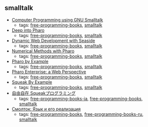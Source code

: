 smalltalk 
---
* [Computer Programming using GNU Smalltalk](http://www.canol.info/books/computer_programming_using_gnu_smalltalk/)
    * tags: [free-programming-books](../tags/free-programming-books.md), [smalltalk](../tags/smalltalk.md)
* [Deep into Pharo](http://files.pharo.org/books/deep-into-pharo/)
    * tags: [free-programming-books](../tags/free-programming-books.md), [smalltalk](../tags/smalltalk.md)
* [Dynamic Web Development with Seaside](http://book.seaside.st/book/table-of-contents)
    * tags: [free-programming-books](../tags/free-programming-books.md), [smalltalk](../tags/smalltalk.md)
* [Numerical Methods with Pharo](http://files.pharo.org/books/numerical-methods/)
    * tags: [free-programming-books](../tags/free-programming-books.md), [smalltalk](../tags/smalltalk.md)
* [Pharo by Example](http://pharobyexample.org)
    * tags: [free-programming-books](../tags/free-programming-books.md), [smalltalk](../tags/smalltalk.md)
* [Pharo Enterprise: a Web Perspective](http://files.pharo.org/books/enterprise-pharo/)
    * tags: [free-programming-books](../tags/free-programming-books.md), [smalltalk](../tags/smalltalk.md)
* [Squeak By Example](http://www.squeakbyexample.org)
    * tags: [free-programming-books](../tags/free-programming-books.md), [smalltalk](../tags/smalltalk.md)
* [自由自在 Squeakプログラミング](http://swikis.ddo.jp/squeak/13)
    * tags: [free-programming-books-ja](../tags/free-programming-books-ja.md), [free-programming-books](../tags/free-programming-books.md), [smalltalk](../tags/smalltalk.md)
* [Смолток: Язык и его реализация](https://sites.google.com/site/polyglotsqueak/)
    * tags: [free-programming-books](../tags/free-programming-books.md), [free-programming-books-ru](../tags/free-programming-books-ru.md), [smalltalk](../tags/smalltalk.md)
